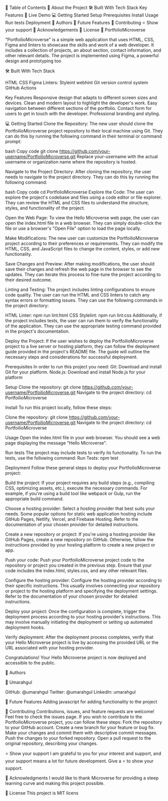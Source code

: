 
📗 Table of Contents
📖 About the Project
🛠 Built With
Tech Stack
Key Features
🚀 Live Demo
💻 Getting Started
Setup
Prerequisites
Install
Usage
Run tests
Deployment
👥 Authors
🔭 Future Features
🤝 Contributing
⭐️ Show your support
🙏 Acknowledgements
📝 License
📖 PortfolioMicroverse


"PortfoilioMicroverse" is a simple web application that uses HTML, CSS, Figma and linters to showcase the skills and work of a web developer. It includes a collection of projects, an about section, contact information, and other relevant details. The project is implemented using Figma, a powerful design and prototyping too 

🛠 Built With
Tech Stack

HTML
CSS
Figma
Linters: Styleint webhint
Git version control system 
GitHub Actions



Key Features
Responsive design that adapts to different screen sizes and devices.
Clean and modern layout to highlight the developer's work.
Easy navigation between different sections of the portfolio.
Contact form for users to get in touch with the developer.
Professional branding and styling.



💻 Getting Started
Clone the Repository: The new user should clone the PortfoilioMicroverse project repository to their local machine using Git. They can do this by running the following command in their terminal or command prompt:

bash
Copy code
git clone https://github.com/your-username/PortfoilioMicroverse.git
Replace your-username with the actual username or organization name where the repository is hosted.

Navigate to the Project Directory: After cloning the repository, the user needs to navigate to the project directory. They can do this by running the following command:

bash
Copy code
cd PortfolioMicroverse
Explore the Code: The user can explore the project's codebase and files using a code editor or file explorer. They can review the HTML and CSS files to understand the structure, styles, and functionality of the project.

Open the Web Page: To view the Hello Microverse web page, the user can open the index.html file in a web browser. They can simply double-click the file or use a browser's "Open File" option to load the page locally.

Make Modifications: The new user can customize the PortfoilioMicroverse project according to their preferences or requirements. They can modify the HTML, CSS, and JavaScript files to change the content, styles, or add new functionality.

Save Changes and Preview: After making modifications, the user should save their changes and refresh the web page in the browser to see the updates. They can iterate this process to fine-tune the project according to their desired outcome.

Linting and Testing: The project includes linting configurations to ensure code quality. The user can run the HTML and CSS linters to catch any syntax errors or formatting issues. They can use the following commands in the project directory:

HTML Linter: npm run lint:html
CSS Stylelint: npm run lint:css
Additionally, if the project includes tests, the user can run them to verify the functionality of the application. They can use the appropriate testing command provided in the project's documentation.

Deploy the Project: If the user wishes to deploy the PortfoilioMicroverse project to a live server or hosting platform, they can follow the deployment guide provided in the project's README file. The guide will outline the necessary steps and considerations for successful deployment.

Prerequisites
In order to run this project you need:
Git: Download and install Git for your platform.
Node.js: Download and install Node.js for your platform


Setup
Clone the repository: git clone https://github.com/your-username/PortfoilioMicroverse.git
Navigate to the project directory: cd PortfoilioMicroverse


Install
To run this project locally, follow these steps:


Clone the repository: git clone https://github.com/your-username/PortfoilioMicroverse.git
Navigate to the project directory: cd PortfoilioMicroverse


Usage
Open the index.html file in your web browser.
You should see a web page displaying the message "Hello Microverse".


Run tests
The project may include tests to verify its functionality. To run the tests, use the following command:
Run Tests: npm test


Deployment
Follow these general steps to deploy your PortfoilioMicroverse project:

Build the project:
If your project requires any build steps (e.g., compiling CSS, optimizing assets, etc.), execute the necessary commands. For example, if you're using a build tool like webpack or Gulp, run the appropriate build command.

Choose a hosting provider:
Select a hosting provider that best suits your needs. Some popular options for static web application hosting include GitHub Pages, Netlify, Vercel, and Firebase Hosting. Refer to the documentation of your chosen provider for detailed instructions.

Create a new repository or project:
If you're using a hosting provider like GitHub Pages, create a new repository on GitHub. Otherwise, follow the instructions provided by your hosting platform to create a new project or app.

Push your code:
Push your PortfoilioMicroverse project code to the repository or project you created in the previous step. Ensure that your code includes the index.html, styles.css, and any other relevant files.

Configure the hosting provider:
Configure the hosting provider according to their specific instructions. This usually involves connecting your repository or project to the hosting platform and specifying the deployment settings. Refer to the documentation of your chosen provider for detailed instructions.

Deploy your project:
Once the configuration is complete, trigger the deployment process according to your hosting provider's instructions. This may involve manually initiating the deployment or setting up automated deployment hooks.

Verify deployment:
After the deployment process completes, verify that your Hello Microverse project is live by accessing the provided URL or the URL associated with your hosting provider.

Congratulations! Your Hello Microverse project is now deployed and accessible to the public.



👥 Authors


👤 Umarahgul

GitHub: @umarahgul
Twitter: @umarahgul
LinkedIn: umarahgul


🔭 Future Features
 Adding javascript for adding functionality to the project


🤝 Contributing
Contributions, issues, and feature requests are welcome!
Feel free to check the issues page.
If you wish to contribute to the PortfoilioMicroverse project, you can follow these steps:
Fork the repository to your GitHub account.
Create a new branch for your feature or bug fix.
Make your changes and commit them with descriptive commit messages.
Push the changes to your forked repository.
Open a pull request to the original repository, describing your changes.


⭐️ Show your support
    I am grateful to you for your interest and support, and your support means a lot for future development. Give a ⭐️ to show your support.


🙏 Acknowledgments
I would like to thank Microverse for providing a steep learning curve and making this project possible.


📝 License
This project is MIT licens